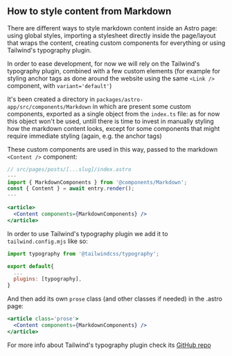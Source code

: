 ## How to style content from Markdown

There are different ways to style markdown content inside an Astro page: using global styles, importing a stylesheet directly inside the page/layout that wraps the content, creating custom components for everything or using Tailwind's typography plugin.

In order to ease development, for now we will rely on the Tailwind's typography plugin, combined with a few custom elements (for example for styling anchor tags as done around the website using the same `<Link />` component, with `variant='default'`)

It's been created a directory in `packages/astro-app/src/components/Markdown` in which are present some custom components, exported as a single object from the `index.ts` file: as for now this object won't be used, untill there is time to invest in manually styling how the markdown content looks, except for some components that might require immediate styling (again, e.g. the anchor tags)

These custom components are used in this way, passed to the markdown `<Content />` component:

```jsx
// src/pages/posts/[...slug]/index.astro
---
import { MarkdownComponents } from '@components/Markdown';
const { Content } = await entry.render();
---

<article>
  <Content components={MarkdownComponents} />
</article>
```

In order to use Tailwind's typography plugin we add it to `tailwind.config.mjs` like so:

```js
import typography from '@tailwindcss/typography';

export default{
  ...
  plugins: [typography],
}
```

And then add its own `prose` class (and other classes if needed) in the .astro page:

```jsx
<article class='prose'>
  <Content components={MarkdownComponents} />
</article>
```

For more info about Tailwind's typography plugin check its [GitHub repo](https://github.com/tailwindlabs/tailwindcss-typography#adding-custom-color-themes)
